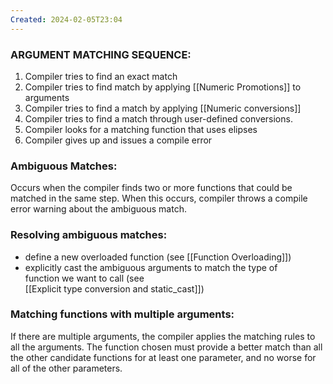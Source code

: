 ```yaml
---
Created: 2024-02-05T23:04
---
```

### ARGUMENT MATCHING SEQUENCE:

1. Compiler tries to find an exact match
2. Compiler tries to find match by applying [[Numeric Promotions]] to arguments
3. Compiler tries to find a match by applying [[Numeric conversions]]
4. Compiler tries to find a match through user-defined conversions.
5. Compiler looks for a matching function that uses elipses
6. Compiler gives up and issues a compile error

### Ambiguous Matches:

Occurs when the compiler finds two or more functions that could be matched in the same step. When this occurs, compiler throws a compile error warning about the ambiguous match.

### Resolving ambiguous matches:

- define a new overloaded function (see [[Function Overloading]])
- explicitly cast the ambiguous arguments to match the type of  
    function we want to call (see  
    [[Explicit type conversion and static_cast]])

### Matching functions with multiple arguments:

If there are multiple arguments, the compiler applies the matching rules to all the arguments. The function chosen must provide a better match than all the other candidate functions for at least one parameter, and no worse for all of the other parameters.